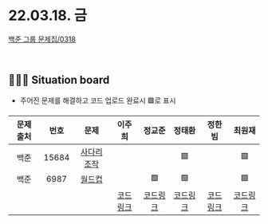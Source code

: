 # 22.03.18. 금

[백준 그룹 문제집/0318](https://www.acmicpc.net/group/workbook/view/13701/43300)

</br>

## 🧑🏽‍💻 Situation board
- 주어진 문제를 해결하고 코드 업로드 완료시 🟩로 표시

| 문제 출처   | 번호       | 문제      | 이주희  | 정교준  | 정태환  | 정한빔 | 최원재  |
| :--------: | :--------: | :--------: | :--------: | :-------: | :-------: | :-------: |  :-------: |
| 백준        | 15684     |[사다리 조작](https://www.acmicpc.net/problem/15684)  |       |      | 🟩  |   |   🟩   |
| 백준        | 6987    |[월드컵](https://www.acmicpc.net/problem/6987)  |       |  🟩  | 🟩  |    |  🟩   |
|             |           |           |  [코드링크]() | [코드링크]() | [코드링크](정태환/README.md) | [코드링크]() | [코드링크](https://github.com/daejeon5-algostudy/AlgorithmStudy/tree/main/%EC%8A%A4%ED%84%B0%EB%94%94/0318/%EC%B5%9C%EC%9B%90%EC%9E%AC)  |
